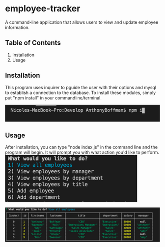 # employee-tracker
A command-line application that allows users to view and update employee information.
  
## Table of Contents
1. Installation
1. Usage
  
## Installation
This program uses inquirer to pguide the user with their options and mysql to establish a connection to the database. To install these modules, simply put "npm install" in your commandline/terminal.
  
  ![Installation](./assets/install.png)

## Usage
After installation, you can type "node index.js" in the command line and the program will begin. It will prompt you with what action you'd like to perform. 
 ![Main](./assets/main.png)

  ![Results](./assets/results.png)